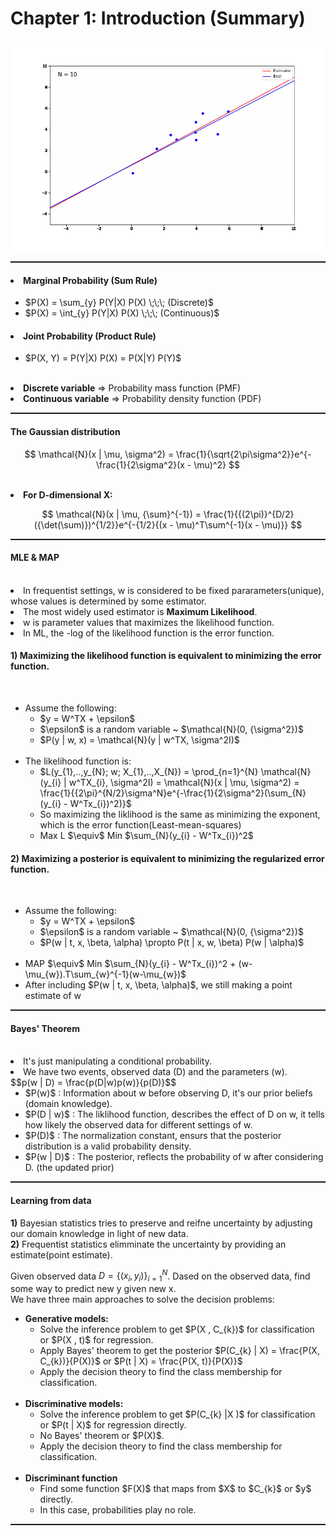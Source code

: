 # Chapter 1: Introduction (Summary)

<img src="animation.gif"></img><br>

<hr style="height:2px;">   

<h4> <li>Marginal Probability (Sum Rule)</h4>
<ul>
  <li> $P(X) = \sum_{y} P(Y|X) P(X) \;\;\;  (Discrete)$
  <li> $P(X) = \int_{y} P(Y|X) P(X) \;\;\; (Continuous)$ 

</ul>

<h4> <li>Joint Probability (Product Rule)</h4>
    <ul>
        <li> $P(X, Y) = P(Y|X) P(X) = P(X|Y) P(Y)$
            </ul>
<br>
<li> <b>Discrete variable</b> => Probability mass function (PMF)
<li> <b>Continuous variable</b> => Probability density function (PDF)
<hr style="height:2px;">   

<h4> The Gaussian distribution</h4>

$$
    \mathcal{N}(x | \mu, \sigma^2) = \frac{1}{\sqrt{2\pi\sigma^2}}e^{-\frac{1}{2\sigma^2}(x - \mu)^2}
$$

<br>
<li><b>For D-dimensional X:</b>
    
$$
    \mathcal{N}(x | \mu, {\sum}^{-1}) = \frac{1}{{(2\pi)}^{D/2}({\det(\sum)})^{1/2}}e^{-{1/2}{(x - \mu)^T\sum^{-1}(x - \mu)}}
$$

<hr style="height:2px;">   

<h4> MLE & MAP</h4><br>
<li> In frequentist settings, w is considered to be fixed pararameters(unique), whose values is determined by some estimator.
<li> The most widely used estimator is <b>Maximum Likelihood</b>. 
<li> w is parameter values that maximizes the likelihood function.
<li> In ML, the -log of the likelihood function is the error function.</li>

<h4> 1) Maximizing the likelihood function is equivalent to minimizing the error function.</h4>
<br> 
    <ul>
        <li> Assume the following:
            <ul>
                <li> $y = W^TX + \epsilon$
                <li> $\epsilon$ is a random variable ~ $\mathcal{N}(0, {\sigma^2})$
                <li> $P(y | w, x) = \mathcal{N}(y | w^TX, \sigma^2I)$
            </ul><br>
        <li> The likelihood function is:
            <ul>
                <li> $L(y_{1},..,y_{N}; w; X_{1},..,X_{N}) = \prod_{n=1}^{N} \mathcal{N}(y_{i} | w^TX_{i}, \sigma^2I) = \mathcal{N}(x | \mu, \sigma^2) = \frac{1}{{2\pi}^{N/2}\sigma^N}e^{-\frac{1}{2\sigma^2}(\sum_{N}(y_{i} - W^Tx_{i})^2)}$<br>
                <li> So maximizing the liklihood is the same as minimizing the exponent, which is the error function(Least-mean-squares)
                <li> Max L $\equiv$ Min $\sum_{N}(y_{i} - W^Tx_{i})^2$
            </ul>
    </ul>
            
<h4> 2) Maximizing a posterior is equivalent to minimizing the regularized error function.</h4>
<br> 
    <ul>
        <li> Assume the following:
            <ul>
                <li> $y = W^TX + \epsilon$
                <li> $\epsilon$ is a random variable ~ $\mathcal{N}(0, {\sigma^2})$
                <li> $P(w | t, x, \beta, \alpha) \propto P(t | x, w, \beta) P(w | \alpha)$
            </ul><br>
        <li> MAP $\equiv$ Min $\sum_{N}(y_{i} - W^Tx_{i})^2 + (w-\mu_{w}).T\sum_{w}^{-1}(w-\mu_{w})$
            <br>
        <li> After including $P(w | t, x, \beta, \alpha)$, we still making a point estimate of w </li>
</ul>
</ul>
            
<hr style="height:2px;">   

<h4> Bayes' Theorem </h4><br>
    <li> It's just manipulating a conditional probability.
    <li> We have two events, observed data (D) and the parameters (w).<br>
$$p(w | D) = \frac{p(D|w)p(w)}{p(D)}$$
<br>
<ul>
    <li> $P(w)$ : Information about w before observing D, it's our prior beliefs (domain knowledge).
    <li> $P(D | w)$ : The liklihood function, describes the effect of D on w, it tells how likely the observed data for different settings of w.    
    <li> $P(D)$ : The normalization constant, ensurs that the posterior distribution is a valid probability density. 
    <li> $P(w | D)$ : The posterior, reflects the probability of w after considering D. (the updated prior)   
</ul>      

<hr style="height:2px;">   

<h4>Learning from data</h4>

<b>1)</b> Bayesian statistics tries to preserve and reifne uncertainty by adjusting our domain knowledge in light of new data.<br>
<b>2)</b> Frequentist statistics elimminate the uncertainty by providing an estimate(point estimate).
        

Given observed data $D=\{(x_{i}, y_{i})\}_{i=1}^N$. Dased on the observed data, find some way to predict new y given new x.<br>
We have three main approaches to solve the decision problems:
        
<ul>
    <li> <b>Generative models:</b>
        <ul>
            <li> Solve the inference problem to get $P(X , C_{k})$ for classification or $P(X , t)$ for regression.
            <li> Apply Bayes' theorem to get the posterior $P(C_{k} | X) = \frac{P(X, C_{k})}{P(X)}$ or $P(t | X) = \frac{P(X, t)}{P(X)}$
            <li> Apply the decision theory to find the class membership for classification.
        </ul><br>
    <li> <b>Discriminative models:</b>
        <ul>
            <li> Solve the inference problem to get $P(C_{k} |X )$ for classification or $P(t | X)$ for regression directly.
            <li> No Bayes' theorem or $P(X)$.
            <li> Apply the decision theory to find the class membership for classification.
        </ul><br>
    <li> <b>Discriminant function</b>
        <ul>
            <li> Find some function $F(X)$ that maps from $X$ to $C_{k}$ or $y$ directly.
            <li> In this case, probabilities play no role.
        </ul>
        </ul>
<hr style="height:2px;">   
